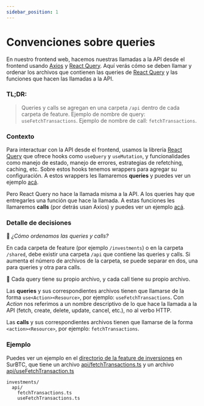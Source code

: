 ```yaml
---
sidebar_position: 1
---
```


# Convenciones sobre queries

En nuestro frontend web, hacemos nuestras llamadas a la API desde el frontend usando [Axios](https://axios-http.com/)
y [React Query](https://tanstack.com/query/v4/). Aquí verás cómo se deben llamar y ordenar los archivos que contienen las
queries de [React Query](https://tanstack.com/query/v4/) y las funciones que hacen las llamadas a la API.

### TL;DR:

> Queries y calls se agregan en una carpeta `/api` dentro de cada carpeta de feature. Ejemplo de nombre de
> query: `useFetchTransactions`. Ejemplo de nombre de call: `fetchTransactions`.

### Contexto

Para interactuar con la API desde el frontend, usamos la librería [React Query](https://tanstack.com/query/v4/)
que ofrece hooks como `useQuery` y `useMutation`, y funcionalidades como manejo de estado, manejo de errores,
estrategias de refetching, caching, etc. Sobre estos hooks tenemos wrappers para agregar su configuración.
A estos wrappers les llamaremos **queries** y puedes ver un ejemplo
[acá](https://github.com/budacom/surbtc/blob/master/app/react/features/investments/api/useFetchTransactions.ts).

Pero React Query no hace la llamada misma a la API. A los queries hay que entregarles una función que hace la llamada.
A estas funciones les llamaremos **calls** (por detrás usan Axios) y puedes ver un ejemplo
[acá](https://github.com/budacom/surbtc/blob/master/app/react/features/investments/api/fetchTransactions.ts).

### Detalle de decisiones

🎯 _¿Cómo ordenamos las queries y calls?_

En cada carpeta de feature (por ejemplo `/investments`) o en la carpeta `/shared`, debe existir una
carpeta `/api` que contiene las queries y calls. Si aumenta el número de archivos de la carpeta,
se puede separar en dos, una para queries y otra para calls.

📝 Cada query tiene su propio archivo, y cada call tiene su propio archivo.

Las **queries** y sus correspondientes archivos tienen que llamarse de la forma `use<Action><Resource>`,
por ejemplo: `useFetchTransactions`. Con _Action_ nos referimos a un nombre descriptivo de lo que hace la
llamada a la API (fetch, create, delete, update, cancel, etc.), no al verbo HTTP.

Las **calls** y sus correspondientes archivos tienen que llamarse de la forma `<action><Resource>`,
por ejemplo: `fetchTransactions`.

### Ejemplo

Puedes ver un ejemplo en el [directorio de la feature de inversiones](https://github.com/budacom/surbtc/tree/master/app/react/features/investments)
en SurBTC, que tiene un archivo [api/fetchTransactions.ts](https://github.com/budacom/surbtc/blob/master/app/react/features/investments/api/fetchTransactions.ts)
y un archivo [api/useFetchTransaction.ts](https://github.com/budacom/surbtc/blob/master/app/react/features/investments/api/useFetchTransactions.ts)

```
investments/
  api/
    fetchTransactions.ts
    useFetchTransactions.ts
```
